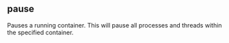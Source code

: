 ## pause

Pauses a running container. This will pause all processes and threads within the specified container. 